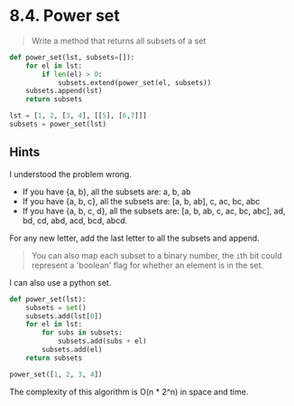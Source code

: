# 8.4. Power set

> Write a method that returns all subsets of a set

```python
def power_set(lst, subsets=[]):
    for el in lst:
        if len(el) > 0:
            subsets.extend(power_set(el, subsets))
    subsets.append(lst)
    return subsets

lst = [1, 2, [3, 4], [[5], [6,7]]]
subsets = power_set(lst)
```

## Hints

I understood the problem wrong. 

* If you have {a, b}, all the subsets are: a, b, ab
* If you have {a, b, c}, all the subsets are: [a, b, ab], c, ac, bc, abc
* If you have {a, b, c, d}, all the subsets are: [a, b, ab, c, ac, bc, abc], ad, bd, cd, abd, acd, bcd, abcd.

For any new letter, add the last letter to all the subsets and append.

> You can also map each subset to a binary number, the `i`th bit could represent a 'boolean' flag for whether an element is in the set.

I can also use a python set.

```python
def power_set(lst):
    subsets = set()
    subsets.add(lst[0])
    for el in lst:
        for subs in subsets:
            subsets.add(subs + el)
        subsets.add(el)
    return subsets

power_set([1, 2, 3, 4])
```

The complexity of this algorithm is O(n * 2^n) in space and time.
